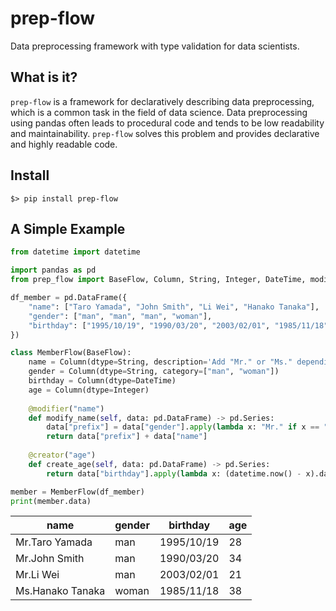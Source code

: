 # prep-flow

Data preprocessing framework with type validation for data scientists.

## What is it?

`prep-flow` is a framework for declaratively describing data preprocessing, which is a common task in the field of data science. 
Data preprocessing using pandas often leads to procedural code and tends to be low readability and maintainability.
`prep-flow` solves this problem and provides declarative and highly readable code.


## Install

```shell
$> pip install prep-flow
```

## A Simple Example

```python
from datetime import datetime

import pandas as pd
from prep_flow import BaseFlow, Column, String, Integer, DateTime, modifier, creator

df_member = pd.DataFrame({
    "name": ["Taro Yamada", "John Smith", "Li Wei", "Hanako Tanaka"],
    "gender": ["man", "man", "man", "woman"],
    "birthday": ["1995/10/19", "1990/03/20", "2003/02/01", "1985/11/18"],
})

class MemberFlow(BaseFlow):
    name = Column(dtype=String, description='Add "Mr." or "Ms." depending on the gender.')
    gender = Column(dtype=String, category=["man", "woman"])
    birthday = Column(dtype=DateTime)
    age = Column(dtype=Integer)
    
    @modifier("name")
    def modify_name(self, data: pd.DataFrame) -> pd.Series:
        data["prefix"] = data["gender"].apply(lambda x: "Mr." if x == "man" else "Ms.")
        return data["prefix"] + data["name"]
    
    @creator("age")
    def create_age(self, data: pd.DataFrame) -> pd.Series:
        return data["birthday"].apply(lambda x: (datetime.now() - x).days // 365)

member = MemberFlow(df_member)
print(member.data)
```
| name             | gender | birthday   | age |
|------------------|--------|------------|-----|
| Mr.Taro Yamada   | man    | 1995/10/19 | 28  |
| Mr.John Smith    | man    | 1990/03/20 | 34  |
| Mr.Li Wei        | man    | 2003/02/01 | 21  |
| Ms.Hanako Tanaka | woman  | 1985/11/18 | 38  |
